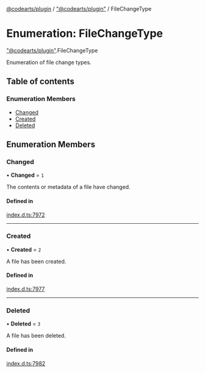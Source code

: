[@codearts/plugin](../README.md) / ["@codearts/plugin"](../modules/_codearts_plugin_.md) / FileChangeType

# Enumeration: FileChangeType

["@codearts/plugin"](../modules/_codearts_plugin_.md).FileChangeType

Enumeration of file change types.

## Table of contents

### Enumeration Members

- [Changed](codearts_plugin_.FileChangeType.md#changed)
- [Created](codearts_plugin_.FileChangeType.md#created)
- [Deleted](codearts_plugin_.FileChangeType.md#deleted)

## Enumeration Members

### Changed

• **Changed** = ``1``

The contents or metadata of a file have changed.

#### Defined in

[index.d.ts:7972](https://github.com/shuyaqian/cloudide-plugin-api/blob/5b69219/index.d.ts#L7972)

___

### Created

• **Created** = ``2``

A file has been created.

#### Defined in

[index.d.ts:7977](https://github.com/shuyaqian/cloudide-plugin-api/blob/5b69219/index.d.ts#L7977)

___

### Deleted

• **Deleted** = ``3``

A file has been deleted.

#### Defined in

[index.d.ts:7982](https://github.com/shuyaqian/cloudide-plugin-api/blob/5b69219/index.d.ts#L7982)
